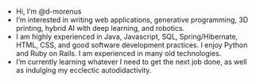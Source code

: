 - Hi, I’m @d-morenus
- I’m interested in writing web applications, generative programming, 3D printing, hybrid AI with deep learning, and robotics.
- I am highly experienced in Java, Javascript, SQL, Spring/Hibernate, HTML, CSS, and good software development practices. I enjoy Python and Ruby on Rails. I am experienced in many old technologies.
- I’m currently learning whatever I need to get the next job done, as well as indulging my ecclectic autodidactivity.
<!-- - 💞️ I’m looking to collaborate on ...
- 📫 How to reach me ... -->

<!---
d-morenus/d-morenus is a ✨ special ✨ repository because its `README.md` (this file) appears on your GitHub profile.
You can click the Preview link to take a look at your changes.
--->
